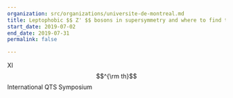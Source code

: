 ```yaml
---
organization: src/organizations/universite-de-montreal.md
title: Leptophobic $$ Z' $$ bosons in supersymmetry and where to find them
start_date: 2019-07-02
end_date: 2019-07-31
permalink: false

---
```

XI$$^{\rm th}$$ International QTS Symposium